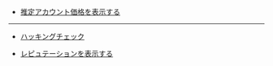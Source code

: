 * [推定アカウント価格を表示する](https://ojagggyo.github.io/steemitapi/estimateAccountValue.html)



---
* [ハッキングチェック](ojagggyo.github.io/steemitapi/ownerhistory.html)


* [レピュテーションを表示する](https://ojagggyo.github.io/steemitapi/reputation.html#yasu)

